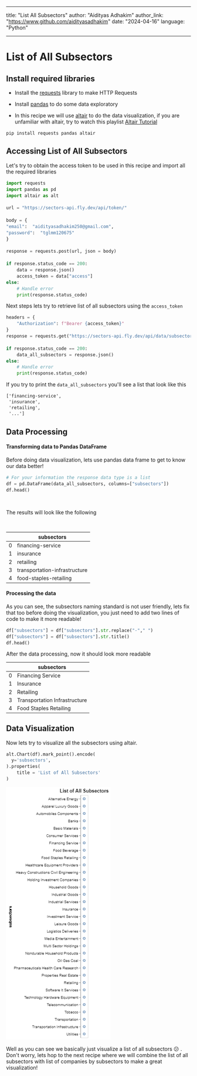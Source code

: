 
---

title: "List All Subsectors"
author: "Aidityas Adhakim"
author_link: "https://www.github.com/aidityasadhakim"
date: "2024-04-16"
language: "Python"

---
# List of All Subsectors
## Install required libraries
- Install the [requests](https://requests.readthedocs.io/en/latest/) library to make HTTP Requests

- Install [pandas](https://pypi.org/project/pandas/) to do some data exploratory
- In this recipe we will use [altair](https://pypi.org/project/matplotlib/) to do the data visualization, if you are unfamiliar with altair, try to watch this playlist [Altair Tutorial](https://youtube.com/playlist?list=PLXsFtK46HZxXBddVC0FqmbGdlvbDbaqzx&si=cWtD0cFtwKg0b75v)
```{python}
pip install requests pandas altair
```

## Accessing List of All Subsectors
Let's try to obtain the access token to be used in this recipe and import all the required libraries

```python
import requests
import pandas as pd
import altair as alt

url = "https://sectors-api.fly.dev/api/token/"

body = {
"email":  "aidityasadhakim250@gmail.com",
"password":  "tglmm120675"
}

response = requests.post(url, json = body)

if response.status_code == 200:
	data = response.json()
	access_token = data["access"]
else:
	# Handle error
	print(response.status_code)
```
Next steps lets try to retrieve list of all subsectors using the `access_token`

```python
headers = {
    "Authorization": f"Bearer {access_token}"
}
response = requests.get("https://sectors-api.fly.dev/api/data/subsectors/", headers = headers)

if response.status_code == 200:
	data_all_subsectors = response.json()
else:
	# Handle error
	print(response.status_code)
```

If you try to print the `data_all_subsectors` you'll see a list that look like this
```
['financing-service',
 'insurance',
 'retailing',
 '...']
```

## Data Processing
#### Transforming data to Pandas DataFrame
Before doing data visualization, lets use pandas data frame to get to know our data better!

```python
# For your information the response data type is a list
df = pd.DataFrame(data_all_subsectors, columns=["subsectors"])
df.head()
```
<br>

The results will look like the following

<br>

| | subsectors |
|--|--|
| 0 | financing-service |
| 1 | insurance |
| 2 | retailing |
| 3 | transportation-infrastructure |
| 4 | food-staples-retailing |

#### Processing the data
As you can see, the subsectors naming standard is not user friendly, lets fix that too before doing the visualization, you just need to add two lines of code to make it more readable!

```python
df["subsectors"] = df["subsectors"].str.replace("-"," ")
df["subsectors"] = df["subsectors"].str.title()
df.head()
```
After the data processing, now it should look more readable

| | subsectors |
|--|--|
| 0 | Financing Service |
| 1 | Insurance |
| 2 | Retailing |
| 3 | Transportation Infrastructure |
| 4 | Food Staples Retailing |


## Data Visualization

Now lets try to visualize all the subsectors using altair.

```python
alt.Chart(df).mark_point().encode(
  y='subsectors',
).properties(
    title = 'List of All Subsectors'
)
```

![visualization](./image/list_all_subsectors.png)

Well as you can see we basically just visualize a list of all subsectors :confused: . Don't worry, lets hop to the next recipe where we will combine the list of all subsectors with list of companies by subsectors to make a great visualization!